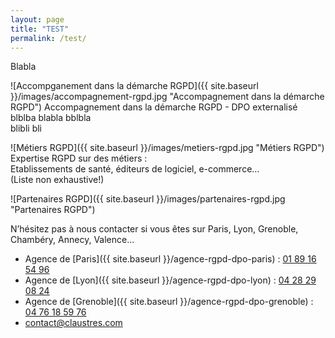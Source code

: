 ```yaml
---
layout: page
title: "TEST"
permalink: /test/
---
```


Blabla


![Accompganement dans la démarche RGPD]({{ site.baseurl }}/images/accompagnement-rgpd.jpg "Accompagnement dans la démarche RGPD")
<span>Accompagnement dans la démarche RGPD - DPO externalisé<br>
blblba blabla bblbla<br>
blibli bli</span>

![Métiers RGPD]({{ site.baseurl }}/images/metiers-rgpd.jpg "Métiers RGPD")
Expertise RGPD sur des métiers :<br>
Etablissements de santé, éditeurs de logiciel, e-commerce...<br>
(Liste non exhaustive!)


![Partenaires RGPD]({{ site.baseurl }}/images/partenaires-rgpd.jpg "Partenaires RGPD")



N’hésitez pas à nous contacter si vous êtes sur Paris, Lyon, Grenoble, Chambéry, Annecy, Valence…
* Agence de [Paris]({{ site.baseurl }}/agence-rgpd-dpo-paris) : [01 89 16 54 96](tel:+33189165496)
* Agence de [Lyon]({{ site.baseurl }}/agence-rgpd-dpo-lyon) : [04 28 29 08 24](tel:+33428290824)
* Agence de [Grenoble]({{ site.baseurl }}/agence-rgpd-dpo-grenoble) : [04 76 18 59 76](tel:+33476185976)
* [contact@claustres.com](mailto:contact@claustres.com)
